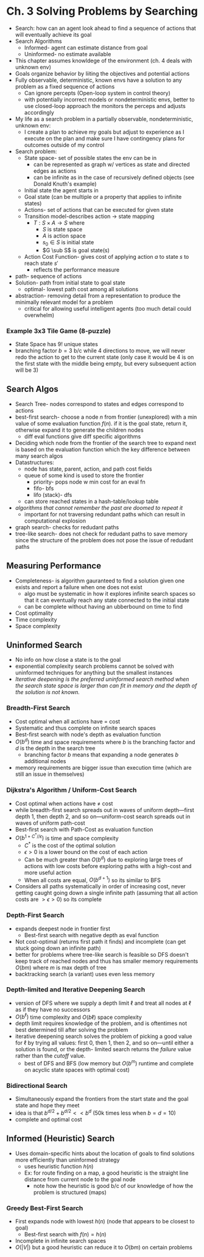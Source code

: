 # Ch. 3 Solving Problems by Searching

- Search: how can an agent look ahead to find a sequence of actions that will eventually achieve its goal
- Search Algorithms
    - Informed- agent can estimate distance from goal
    - Uninformed- no estimate available
- This chapter assumes knowldege of the environment (ch. 4 deals with unknown env)
- Goals organize behavior by liiting the objectives and potential actions
- Fully observable, deterministic, known envs have a solution to any problem as a fixed sequence of actions
    - Can ignore percepts (Open-loop system in control theory)
    - with potentially incorrect models or nondeterministic envs, better to use closed-loop approach the monitors the perceps and adjusts accordingly
- My life as a search problem in a partially observable, nondeterministic, unknown env:
    - I create a plan to achieve my goals but adjust to experience as I execute on the plan and make sure I have contingency plans for outcomes outside of my control
- Search problem:
    - State space- set of possible states the env can be in
        - can be represented as graph w/ vertices as state and directed edges as actions
        - can be infinite as in the case of recursively defined objects (see Donald Knuth's example)
    - Initial state the agent starts in
    - Goal state (can be multiple or a property that applies to infinite states)
    - Actions- set of actions that can be executed for given state
    - Transition model-describes action -> state mapping
        - $T: S \times A \to S$ where
            - $S$ is state space
            - $A$ is action space
            - $s_0 \in S$ is initial state
            - $G \sub S$ is goal state(s)
    - Action Cost Function- gives cost of applying action $a$ to state $s$ to reach state $s'$
        - reflects the performance measure
- path- sequence of actions
- Solution- path from initial state to goal state
    - optimal- lowest path cost among all solutions
- abstraction- removing detail from a representation to produce the minimally relevant model for a problem
    - critical for allowing useful intelligent agents (too much detail could overwhelm)

### Example 3x3 Tile Game (8-puzzle)

- State Space has $9!$ unique states
- branching factor $b = 3$ b/c while 4 directions to move, we will never redo the action to get to the current state (only case it would be 4 is on the first state with the middle being empty, but every subsequent action will be 3)

## Search Algos

- Search Tree- nodes correspond to states and edges correspond to actions
- best-first search- choose a node $n$ from frontier (unexplored) with a min value of some evaluation function $f(n)$. if it is the goal state,  return it, otherwise expand it to generate the children nodes
    - diff eval functions give diff specific algorithms
- Deciding which node from the frontier of the search tree to expand next is based on the evaluation function which the key difference between many search algos
- Datastructures:
    - node has state, parent, action, and path cost fields
    - queue of some kind is used to store the frontier
        - priority- pops node w min cost for an eval fn
        - fifo- bfs
        - lifo (stack)- dfs
    - can store reached states in a hash-table/lookup table
- *algorithms that cannot remember the past are doomed to repeat it*
    - important for not traversing redundant paths which can result in computational explosion
- graph search- checks for redudant paths
- tree-like search- does not check for redudant paths to save memory since the structure of the problem does not pose the issue of redudant paths

## Measuring Performance

- Completeness- is algorithm gauranteed to find a solution given one exists and report a failure when one does not exist
    - algo must be systematic in how it explores infinite search spaces so that it can eventually reach any state connected to the initial state
    - can be complete without having an ubberbound on time to find
- Cost optimality
- Time complexity
- Space complexity

## Uninformed Search

- No info on how close a state is to the goal
- exponential complexity search problems cannot be solved with uninformed techniques for anything but the smallest instances
- *Iterative deepening is the preferred uninformed search method when the search state space is larger than can fit in memory and the depth of the solution is not known.*

### Breadth-First Search

- Cost optimal when all actions have $=$ cost
- Systematic and thus complete on infinite search spaces
- Best-first search with node's depth as evaluation function
- $O(b^d)$ time and space requirements where $b$ is the branching factor and $d$ is the depth in the search tree
    - branching factor $b$ means that expanding a node generates $b$ additional nodes
- memory requirements are bigger issue than execution time (which are still an issue in themselves)

### Dijkstra's Algorithm / Uniform-Cost Search

- Cost optimal when actions have $\neq$ cost
- while breadth-first search spreads out in waves of uniform depth—first depth 1, then depth 2, and so on—uniform-cost search spreads out in waves of uniform path-cost
- Best-first search with Path-Cost as evaluation function
- $O(b^{1 + C^*// \epsilon})$ is time and space complexity
    - $C^*$ is the cost of the optimal solution
    - $\epsilon > 0$ is a lower bound on the cost of each action
    - Can be much greater than $O(b^d)$ due to exploring large trees of actions with low costs before exploring paths with a high-cost and more useful action
    - When all costs are equal, $O(b^{d+1})$ so its similar to BFS
- Considers all paths systematically in order of increasing cost, never getting caught going down a single infinite path (assuming that all action costs are $> \epsilon > 0$) so its complete

### Depth-First Search

- expands deepest node in frontier first
    - Best-first search with negative depth as eval function
- Not cost-optimal (returns first path it finds) and incomplete (can get stuck going down an infinite path)
- better for problems where tree-like search is feasible so DFS doesn't keep track of reached nodes and thus has smaller memory requirements $O(bm)$ where $m$ is max depth of tree
- backtracking search (a variant) uses even less memory

### Depth-limited and Iterative Deepening Search

- version of DFS where we supply a depth limit $\ell$ and treat all nodes at $\ell$ as if they have no successors
- $O(b^{\ell})$ time complexity and $O(b\ell)$ space complexity
- depth limit requires knowledge of the problem, and is oftentimes not best determined till after solving the problem
- iterative deepening search solves the problem of picking a good value for $\ell$ by trying all values: first 0, then 1, then 2, and so on—until either a solution is found, or the depth- limited search returns the *failure* value rather than the *cutoff* value.
    - best of DFS and BFS (low memory but $O(b^m)$ runtime and complete on acyclic state spaces with optimal cost)

### Bidirectional Search

- Simultaneously expand the frontiers from the start state and the goal state and hope they meet
- idea is that $b^{d/2} + b^{d/2} << b^d$ (50k times less when $b=d=10$)
- complete and optimal cost

## Informed (Heuristic) Search

- Uses domain-specific hints about the location of goals to find solutions more efficiently than uninformed strategy
    - uses heuristic function $h(n)$
    - Ex: for route finding on a map, a good heuristic is the straight line distance from current node to the goal node
        - note how the heuristic is good b/c of our knowledge of how the problem is structured (maps)

### Greedy Best-First Search

- First expands node with lowest $h(n)$ (node that appears to be closest to goal)
    - Best-first search with $f(n) = h(n)$
- Incomplete in infinite search spaces
- $O(|V|)$ but a good heuristic can reduce it to $O(bm)$ on certain problems
